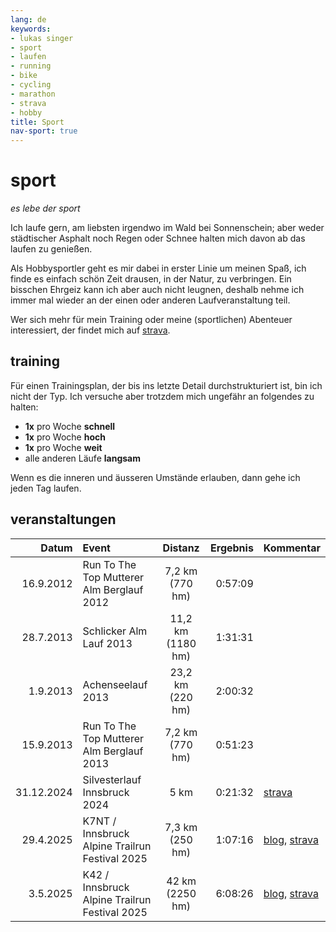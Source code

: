 ```yaml
---
lang: de
keywords:
- lukas singer
- sport
- laufen
- running
- bike
- cycling
- marathon
- strava
- hobby
title: Sport
nav-sport: true
---
```


# sport

*es lebe der sport*

Ich laufe gern, am liebsten irgendwo im Wald bei Sonnenschein; aber weder städtischer Asphalt noch Regen oder Schnee halten mich davon ab das laufen zu genießen.

Als Hobbysportler geht es mir dabei in erster Linie um meinen Spaß, ich finde es einfach schön Zeit drausen, in der Natur, zu verbringen.
Ein bisschen Ehrgeiz kann ich aber auch nicht leugnen, deshalb nehme ich immer mal wieder an der einen oder anderen Laufveranstaltung teil.

Wer sich mehr für mein Training oder meine (sportlichen) Abenteuer interessiert, der findet mich auf [strava](https://www.strava.com/athletes/149012686).

## training

Für einen Trainingsplan, der bis ins letzte Detail durchstrukturiert ist, bin ich nicht der Typ. Ich versuche aber trotzdem mich ungefähr an folgendes zu halten:

* **1x** pro Woche **schnell**
* **1x** pro Woche **hoch**
* **1x** pro Woche **weit**
* alle anderen Läufe **langsam**

Wenn es die inneren und äusseren Umstände erlauben, dann gehe ich jeden Tag laufen.

## veranstaltungen

<div class="tbl-borders tbl-padding" >

| Datum | Event | Distanz | Ergebnis | Kommentar |
|---:|:-------------|:------:|---:|:------------|
|  16.9.2012 | Run To The Top Mutterer Alm Berglauf 2012 | 7,2 km (770 hm) | 0:57:09 | |
|  28.7.2013 | Schlicker Alm Lauf 2013                   | 11,2 km (1180 hm) | 1:31:31 | |
|   1.9.2013 | Achenseelauf 2013                         | 23,2 km (220 hm) | 2:00:32 | |
|  15.9.2013 | Run To The Top Mutterer Alm Berglauf 2013 | 7,2 km (770 hm) | 0:51:23 | |
| 31.12.2024 | Silvesterlauf Innsbruck 2024             | 5 km | 0:21:32 | [strava](https://www.strava.com/activities/13232812218) |
|  29.4.2025 | K7NT / Innsbruck Alpine Trailrun Festival 2025 | 7,3 km (250 hm) | 1:07:16 | [blog](/blog/sport/iatf-2025.md), [strava](https://www.strava.com/activities/14336015278) |
|   3.5.2025 | K42 / Innsbruck Alpine Trailrun Festival 2025 | 42 km (2250 hm) | 6:08:26 | [blog](/blog/sport/iatf-2025.md), [strava](https://www.strava.com/activities/14364007060) |

</div>



